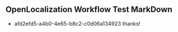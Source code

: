 ## OpenLocalization Workflow Test MarkDown
* afd2efd5-a4b0-4e65-b8c2-c0d06a134923 thanks!

<!--HONumber=Aug16_HO4-->


